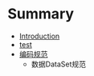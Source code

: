 # Summary

* [Introduction](README.md)
* [test](test.md)
* [编码规范](bian_ma_gui_fan.md)
   * 数据DataSet规范

